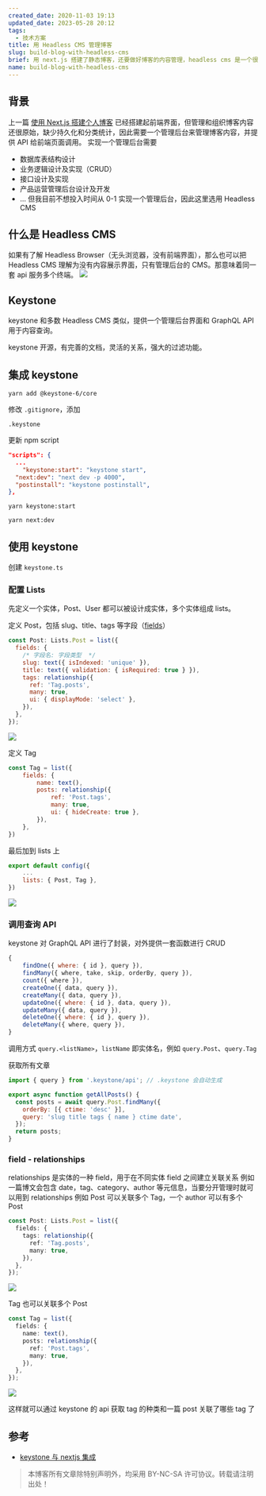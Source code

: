 ```yaml
---
created_date: 2020-11-03 19:13
updated_date: 2023-05-28 20:12
tags:
  - 技术方案
title: 用 Headless CMS 管理博客
slug: build-blog-with-headless-cms
brief: 用 next.js 搭建了静态博客，还要做好博客的内容管理，headless cms 是一个很好的选择，利用其现成的 CURD 功能。简单介绍一个 headless cms - keystone，作为我的博客的内容管理器。
name: build-blog-with-headless-cms
---
```


## 背景

上一篇 [使用 Next.js 搭建个人博客](https://marsk6.github.io/posts/build-blog-with-nextjs) 已经搭建起前端界面，但管理和组织博客内容还很原始，缺少持久化和分类统计，因此需要一个管理后台来管理博客内容，并提供 API 给前端页面调用。
实现一个管理后台需要
- 数据库表结构设计
- 业务逻辑设计及实现（CRUD）
- 接口设计及实现
- 产品运营管理后台设计及开发
- ...
但我目前不想投入时间从 0-1 实现一个管理后台，因此这里选用 Headless CMS

## 什么是 Headless CMS

如果有了解 Headless Browser（无头浏览器，没有前端界面），那么也可以把 Headless CMS 理解为没有内容展示界面，只有管理后台的 CMS。那意味着同一套 api 服务多个终端。
![](https://cdn.jsdelivr.net/gh/marsk6/image-center@master/build-blog-with-headless-cms-1.png)

## Keystone

keystone 和多数 Headless CMS 类似，提供一个管理后台界面和 GraphQL API 用于内容查询。

keystone 开源，有完善的文档，灵活的关系，强大的过滤功能。

## 集成 keystone

```shell
yarn add @keystone-6/core
```

修改 `.gitignore`，添加

```
.keystone
```

更新 npm script

```json
"scripts": {
  ...
	"keystone:start": "keystone start",
  "next:dev": "next dev -p 4000",
  "postinstall": "keystone postinstall",
},

```

```shell
yarn keystone:start
```

```shell
yarn next:dev
```

## 使用 keystone

创建 `keystone.ts`

### 配置 Lists

先定义一个实体，Post、User 都可以被设计成实体，多个实体组成 lists。

定义 Post，包括 slug、title、tags 等字段（[fields](https://keystonejs.com/docs/fields/overview)）

```javascript
const Post: Lists.Post = list({
  fields: {
    /* 字段名: 字段类型  */
    slug: text({ isIndexed: 'unique' }),
    title: text({ validation: { isRequired: true } }),
    tags: relationship({
      ref: 'Tag.posts',
      many: true,
      ui: { displayMode: 'select' },
    }),
  },
});
```

![](https://cdn.jsdelivr.net/gh/marsk6/image-center@master/build-blog-with-headless-cms-3.png)

定义 Tag

```JavaScript
const Tag = list({
	fields: {
		name: text(),
		posts: relationship({
			ref: 'Post.tags',
			many: true,
			ui: { hideCreate: true },
		}),
	},
})
```

最后加到 lists 上

```javascript
export default config({
	...
	lists: { Post, Tag },
})
```

![](https://cdn.jsdelivr.net/gh/marsk6/image-center@master/build-blog-with-headless-cms-4.png)

### 调用查询 API

keystone 对 GraphQL API 进行了封装，对外提供一套函数进行 CRUD

```JavaScript
{
	findOne({ where: { id }, query }),
	findMany({ where, take, skip, orderBy, query }),
	count({ where }),
	createOne({ data, query }),
	createMany({ data, query }),
	updateOne({ where: { id }, data, query }),
	updateMany({ data, query }),
	deleteOne({ where: { id }, query }),
	deleteMany({ where, query }),
}
```

调用方式 `query.<listName>`，`listName` 即实体名，例如 `query.Post`、`query.Tag`

获取所有文章

```javascript
import { query } from '.keystone/api'; // .keystone 会自动生成

export async function getAllPosts() {
  const posts = await query.Post.findMany({
    orderBy: [{ ctime: 'desc' }],
    query: 'slug title tags { name } ctime date',
  });
  return posts;
}
```

### field - relationships

relationships 是实体的一种 field，用于在不同实体 field 之间建立关联关系
例如一篇博文会包含 date，tag、category、author 等元信息，当要分开管理时就可以用到 relationships
例如 Post 可以关联多个 Tag，一个 author 可以有多个 Post

```ts
const Post: Lists.Post = list({
  fields: {
    tags: relationship({
      ref: 'Tag.posts',
      many: true,
    }),
  },
});
```

![](https://cdn.jsdelivr.net/gh/marsk6/image-center@master/build-blog-with-headless-cms-5.png)

Tag 也可以关联多个 Post

```ts
const Tag = list({
  fields: {
    name: text(),
    posts: relationship({
      ref: 'Post.tags',
      many: true,
    }),
  },
});
```

![](https://cdn.jsdelivr.net/gh/marsk6/image-center@master/build-blog-with-headless-cms-2.png)

这样就可以通过 keystone 的 api 获取 tag 的种类和一篇 post 关联了哪些 tag 了

## 参考

- [keystone 与 nextjs 集成](https://keystonejs.com/docs/walkthroughs/embedded-mode-with-sqlite-nextjs)

> 本博客所有文章除特别声明外，均采用 BY-NC-SA 许可协议。转载请注明出处！
